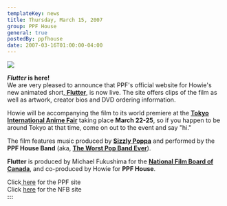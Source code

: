 ```yaml
---
templateKey: news
title: Thursday, March 15, 2007
group: PPF House
general: true
postedBy: ppfhouse
date: 2007-03-16T01:00:00-04:00
---
```

![](/images/flutter-icon.jpg)

***Flutter* is here!**  
We are very pleased to announce that PPF's official website for Howie's new animated short,[ **Flutter**](http://www.ppfhouse.com/flutter), is now live. The site offers clips of the film as well as artwork, creator bios and DVD ordering information.   
  
Howie will be accompanying the film to its world premiere at the [**Tokyo International Anime Fair**](http://www.tokyoanime.jp/en/) taking place **March 22-25**, so if you happen to be around Tokyo at that time, come on out to the event and say "hi."  
  
The film features music produced by [**Sizzly Poppa**](http://www.myspace.com/sizzlypoppa) and performed by the **PPF House Band** (aka, **[The Worst Pop Band Ever](http://www.myspace.com/wpbe)**).   
  
**Flutter** is produced by Michael Fukushima for the [**National Film Board of Canada**](http://www.nfb.ca/flutter), and co-produced by Howie for **PPF House**.  
  
Click[ here](http://www.ppfhouse.com/flutter) for the PPF site  
Click [here](http://www.nfb.ca/flutter) for the NFB site  
**:::**